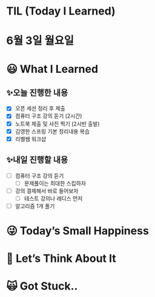 # TIL (Today I Learned)

# 6월 3일 월요일

# 😃 What I Learned

## ✨오늘 진행한 내용

- [x]  오픈 세션 정리 후 제출
- [x]  컴퓨터 구조 강의 듣기 (2시간)
- [x]  노트북 제출 및 사진 찍기 (2시반 출발)
- [x]  김영한 스프링 기본 정리내용 복습
- [x]  리벨쌤 워크샵

## ✨내일 진행할 내용

- [ ]  컴퓨터 구조 강의 듣기
    - [ ]  문제풀이는 최대한 스킵하자
- [ ]  강의 결제해서 바로 들어보자
    - [ ]  테스트 강의나 레디스 먼저
- [ ]  알고리즘 1개 풀기

# 😜 Today’s Small Happiness

# 🧐 Let’s Think About It

# 🙀 Got Stuck..